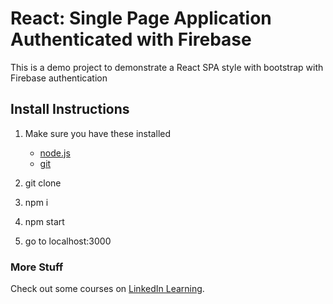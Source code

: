 # React: Single Page Application Authenticated with Firebase

This is a demo project to demonstrate a React SPA style with bootstrap with Firebase authentication

## Install Instructions

1. Make sure you have these installed
   - [node.js](http://nodejs.org/)
   - [git](http://git-scm.com/)

2. git clone

3. npm i

4. npm start

5. go to localhost:3000

### More Stuff

Check out some courses on [LinkedIn Learning](https://linkedin-learning.pxf.io/c/1252977/449670/8005?subId1=githubrepo&u=https%3A%2F%2Fwww.linkedin.com%2Flearning%2Finstructors%2Fray-villalobos).